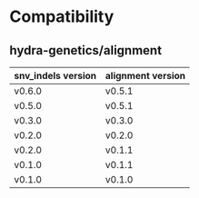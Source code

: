 # Compatibility
## hydra-genetics/alignment

| snv_indels version | alignment version |
| --- | --- |
| v0.6.0 | v0.5.1 |
| v0.5.0 | v0.5.1 |
| v0.3.0 | v0.3.0 |
| v0.2.0 | v0.2.0 |
| v0.2.0 | v0.1.1 |
| v0.1.0 | v0.1.1 |
| v0.1.0 | v0.1.0 |
